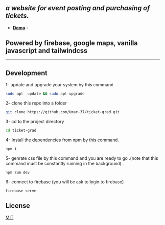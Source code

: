 # 
## _a website for event posting and purchasing of tickets._

- __[Demo](https://omaralhussan.xyz/)__ -




## Powered by firebase, google maps, vanilla javascript and tailwindcss
- --








## Development


1- update and upgrade your system by this command 

```sh
sudo apt  update && sudo apt upgrade
```
2- clone this repo into a folder 
```sh
git clone https://github.com/Umar-37/ticket-grad.git
```
3- cd to the project directory 
```sh
cd ticket-grad
```
4- Install the dependencies from npm by this command.

```sh
npm i 
```
5- genrate css file by this command and you are ready to go .(note that this command must be constantly running in the background) .

```sh
npm run dev
```
6- connect to firebase (you will be ask to login to firebase) 
```
firebase serve
```





## License

[MIT](https://choosealicense.com/licenses/mit/)

